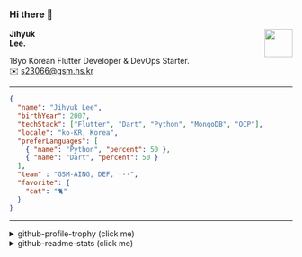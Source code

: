### Hi there 👋
<img src="https://github.githubassets.com/images/mona-loading-default.gif" width="50px" align="right">
</a>

**Jihyuk\
Lee.**

18yo Korean Flutter Developer & DevOps Starter.\
✉️ <s23066@gsm.hs.kr>

---

```json
{
  "name": "Jihyuk Lee",
  "birthYear": 2007,
  "techStack": ["Flutter", "Dart", "Python", "MongoDB", "OCP"],
  "locale": "ko-KR, Korea",
  "preferLanguages": [
    { "name": "Python", "percent": 50 },
    { "name": "Dart", "percent": 50 }
  ],
  "team" : "GSM-AING, DEF, ···",
  "favorite": {
    "cat": "🐈"
  }
}
```
---
<details>
  <summary>github-profile-trophy (click me)</summary>
  
![](https://github-profile-trophy.vercel.app/?username=withJihyuk&row=1&column=8&theme=nord)
  
</details>
<details>
  <summary>github-readme-stats (click me)</summary>
  
<!--START_SECTION:waka-->
![Code Time](http://img.shields.io/badge/Code%20Time-521%20hrs%2016%20mins-blue)

![Lines of code](https://img.shields.io/badge/%EC%A0%80%EB%8A%94%20%EC%97%AC%ED%83%9C%EA%B9%8C%EC%A7%80%20-415.0%20thousand%20%EC%A4%84%EC%9D%98%20%EC%BD%94%EB%93%9C%EB%A5%BC%20%EC%9E%91%EC%84%B1%ED%96%88%EC%96%B4%EC%9A%94.-blue)

**저는 저녁형 인간이에요. 🦉** 

```text
🌞 아침                     185 commits         ████░░░░░░░░░░░░░░░░░░░░░   14.18 % 
🌆 낮　                     422 commits         ████████░░░░░░░░░░░░░░░░░   32.34 % 
🌃 저녁                     514 commits         ██████████░░░░░░░░░░░░░░░   39.39 % 
🌙 밤　                     184 commits         ████░░░░░░░░░░░░░░░░░░░░░   14.10 % 
```


📊 **저는 이번주를 이렇게 시간을 보냈어요.** 

```text
🕑︎ Timezone: Asia/Seoul

💬 프로그래밍 언어들: 
Kotlin                   3 hrs 12 mins       █████████████░░░░░░░░░░░░   52.98 % 
Dart                     2 hrs 24 mins       ██████████░░░░░░░░░░░░░░░   39.54 % 
Java                     7 mins              █░░░░░░░░░░░░░░░░░░░░░░░░   02.10 % 
Properties               7 mins              █░░░░░░░░░░░░░░░░░░░░░░░░   02.02 % 
XML                      3 mins              ░░░░░░░░░░░░░░░░░░░░░░░░░   00.97 % 

🔥 에디터들: 
Android Studio           6 hrs 4 mins        █████████████████████████   100.00 % 

💻 운영 체제들: 
Mac                      6 hrs 4 mins        █████████████████████████   100.00 % 
```


 Last Updated on 02/10/2024 18:49:14 UTC
<!--END_SECTION:waka-->

</details>

</div>

